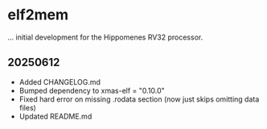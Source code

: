 # elf2mem

... initial development for the Hippomenes RV32 processor.

## 20250612

- Added CHANGELOG.md
- Bumped dependency to xmas-elf = "0.10.0"
- Fixed hard error on missing .rodata section (now just skips omitting data files)
- Updated README.md
